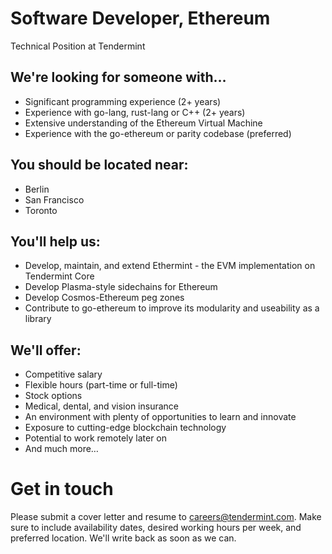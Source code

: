 # Software Developer, Ethereum
Technical Position at Tendermint

## We're looking for someone with…
* Significant programming experience (2+ years)
* Experience with go-lang, rust-lang or C++ (2+ years)
* Extensive understanding of the Ethereum Virtual Machine
* Experience with the go-ethereum or parity codebase (preferred)

## You should be located near:
* Berlin
* San Francisco
* Toronto

## You'll help us:
* Develop, maintain, and extend Ethermint - the EVM implementation on Tendermint Core
* Develop Plasma-style sidechains for Ethereum
* Develop Cosmos-Ethereum peg zones
* Contribute to go-ethereum to improve its modularity and useability as a library

## We'll offer:
* Competitive salary
* Flexible hours (part-time or full-time)
* Stock options
* Medical, dental, and vision insurance
* An environment with plenty of opportunities to learn and innovate
* Exposure to cutting-edge blockchain technology
* Potential to work remotely later on
* And much more…

# Get in touch
Please submit a cover letter and resume to careers@tendermint.com. Make sure to include availability dates, desired working hours per week, and preferred location. We'll write back as soon as we can.
